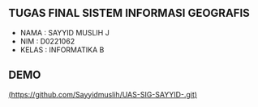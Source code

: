 ## TUGAS FINAL SISTEM INFORMASI GEOGRAFIS
- NAMA  : SAYYID MUSLIH J
- NIM   : D0221062
- KELAS : INFORMATIKA B
## DEMO
[(https://github.com/Sayyidmuslih/UAS-SIG-SAYYID-.git)](https://github.com/Sayyidmuslih/UAS-SIG-SAYYID-.git)
